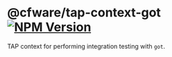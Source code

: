 # @cfware/tap-context-got [![NPM Version][npm-image]][npm-url]

TAP context for performing integration testing with `got`.

[npm-image]: https://img.shields.io/npm/v/@cfware/tap-context-got.svg
[npm-url]: https://npmjs.org/package/@cfware/tap-context-got
